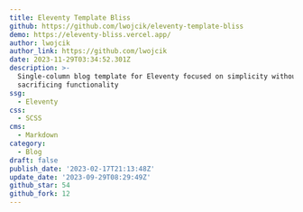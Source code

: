 ```yaml
---
title: Eleventy Template Bliss
github: https://github.com/lwojcik/eleventy-template-bliss
demo: https://eleventy-bliss.vercel.app/
author: lwojcik
author_link: https://github.com/lwojcik
date: 2023-11-29T03:34:52.301Z
description: >-
  Single-column blog template for Eleventy focused on simplicity without
  sacrificing functionality
ssg:
  - Eleventy
css:
  - SCSS
cms:
  - Markdown
category:
  - Blog
draft: false
publish_date: '2023-02-17T21:13:48Z'
update_date: '2023-09-29T08:29:49Z'
github_star: 54
github_fork: 12
---
```

